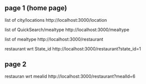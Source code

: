 ## page 1 (home page)

list of city/locations
http://localhost:3000/location

list of QuickSearch/mealtype
http://localhost:3000/mealtype

list of mealtype
http://localhost:3000/restaurant

restaurant wrt State_id
http://localhost:3000/restaurant?state_id=1

## page 2

restauran wrt mealid
http://localhost:3000/restaurant?mealId=6
